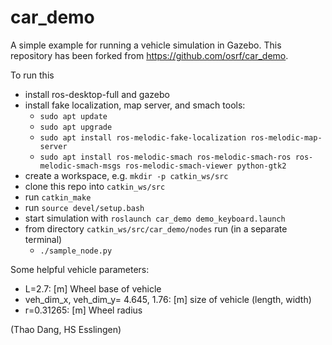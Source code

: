 # car_demo

A simple example for running a vehicle simulation in Gazebo. 
This repository has been forked from https://github.com/osrf/car_demo.

To run this
* install ros-desktop-full and gazebo
* install fake localization, map server, and smach tools:
    * `sudo apt update`
    * `sudo apt upgrade`
    * `sudo apt install ros-melodic-fake-localization ros-melodic-map-server`
    * `sudo apt install ros-melodic-smach ros-melodic-smach-ros ros-melodic-smach-msgs ros-melodic-smach-viewer python-gtk2` 
* create a workspace, e.g. `mkdir -p catkin_ws/src` 
* clone this repo into `catkin_ws/src`
* run `catkin_make` 
* run `source devel/setup.bash`
* start simulation with `roslaunch car_demo demo_keyboard.launch`
* from directory `catkin_ws/src/car_demo/nodes` run (in a separate terminal)
    * `./sample_node.py`

Some helpful vehicle parameters:
* L=2.7: [m] Wheel base of vehicle
* veh_dim_x, veh_dim_y= 4.645, 1.76: [m] size of vehicle (length, width)
* r=0.31265: [m] Wheel radius 

(Thao Dang, HS Esslingen)
